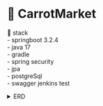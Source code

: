 # 🥕 CarrotMarket
📌 stack
<br> - springboot 3.2.4
<br> - java 17
<br> - gradle
<br> - spring security
<br> - jpa
<br> - postgreSql
<br> - swagger
jenkins test
<details>
  <summary>ERD</summary>

  ![carrotMarketERD](https://github.com/saebyeolKim/carrot/assets/94090893/3d6dce98-24a1-4160-a1cf-96b92005c546)

</details>
